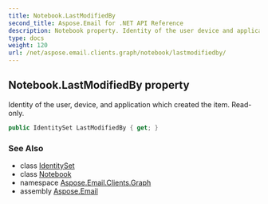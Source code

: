 ```yaml
---
title: Notebook.LastModifiedBy
second_title: Aspose.Email for .NET API Reference
description: Notebook property. Identity of the user device and application which created the item. Readonly
type: docs
weight: 120
url: /net/aspose.email.clients.graph/notebook/lastmodifiedby/
---
```

## Notebook.LastModifiedBy property

Identity of the user, device, and application which created the item. Read-only.

```csharp
public IdentitySet LastModifiedBy { get; }
```

### See Also

* class [IdentitySet](../../identityset/)
* class [Notebook](../)
* namespace [Aspose.Email.Clients.Graph](../../notebook/)
* assembly [Aspose.Email](../../../)


